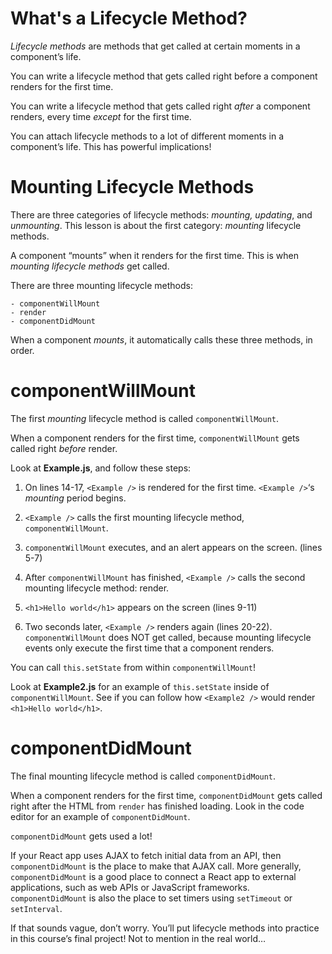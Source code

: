 # What's a Lifecycle Method?

*Lifecycle methods* are methods that get called at certain moments in a component’s life.

You can write a lifecycle method that gets called right before a component renders for the first time.

You can write a lifecycle method that gets called right *after* a component renders, every time *except* for the first time.

You can attach lifecycle methods to a lot of different moments in a component’s life. This has powerful implications!

# Mounting Lifecycle Methods

There are three categories of lifecycle methods: *mounting, updating*, and *unmounting*. This lesson is about the first category: *mounting* lifecycle methods.

A component “mounts” when it renders for the first time. This is when *mounting lifecycle methods* get called.

There are three mounting lifecycle methods:

    - componentWillMount
    - render
    - componentDidMount
When a component *mounts*, it automatically calls these three methods, in order.

# componentWillMount

The first *mounting* lifecycle method is called ``componentWillMount``.

When a component renders for the first time, ``componentWillMount`` gets called right *before* render.

Look at **Example.js**, and follow these steps:

1. On lines 14-17, ``<Example />`` is rendered for the first time. ``<Example />``‘s *mounting* period begins.
   
2. ``<Example />`` calls the first mounting lifecycle method, ``componentWillMount``.
   
3. ``componentWillMount`` executes, and an alert appears on the screen. (lines 5-7)

4. After ``componentWillMount`` has finished, ``<Example />`` calls the second mounting lifecycle method: render.

5. `<h1>Hello world</h1>` appears on the screen (lines 9-11)
   
6. Two seconds later, ``<Example />`` renders again (lines 20-22). ``componentWillMount`` does NOT get called, because mounting lifecycle events only execute the first time that a component renders.

You can call ``this.setState`` from within ``componentWillMount``!

Look at **Example2.js** for an example of ``this.setState`` inside of ``componentWillMount``. See if you can follow how ``<Example2 />`` would render ``<h1>Hello world</h1>``.


# componentDidMount

The final mounting lifecycle method is called ``componentDidMount``.

When a component renders for the first time, ``componentDidMount`` gets called right after the HTML from ``render`` has finished loading. Look in the code editor for an example of ``componentDidMount``.

``componentDidMount`` gets used a lot!

If your React app uses AJAX to fetch initial data from an API, then ``componentDidMount`` is the place to make that AJAX call. More generally, ``componentDidMount`` is a good place to connect a React app to external applications, such as web APIs or JavaScript frameworks. ``componentDidMount`` is also the place to set timers using ``setTimeout`` or ``setInterval``.

If that sounds vague, don’t worry. You’ll put lifecycle methods into practice in this course’s final project! Not to mention in the real world…